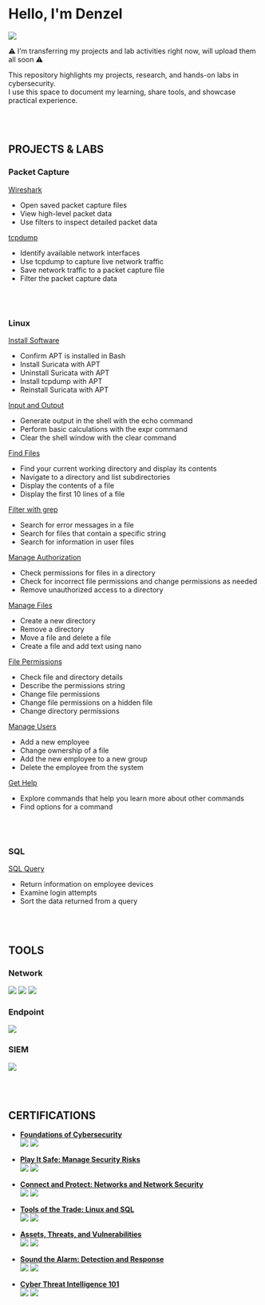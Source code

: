 # Hello, I'm Denzel
<a href="https://www.linkedin.com/in/denzelyunzal"><img src="https://img.shields.io/badge/-LinkedIn-0072b1?&style=for-the-badge&logo=linkedin&logoColor=white" /></a>

<p>⚠️ I’m transferring my projects and lab activities right now, will upload them all soon ⚠️</p>


This repository highlights my projects, research, and hands-on labs in cybersecurity.  
I use this space to document my learning, share tools, and showcase practical experience.

<br><br>

## PROJECTS & LABS

### Packet Capture

<div><a href="https://github.com/DenzelLabs/Wireshark">Wireshark</a></div>
<ul>
  <li>Open saved packet capture files</li>
  <li>View high-level packet data</li>
  <li>Use filters to inspect detailed packet data</li>
</ul>

<div><a href="https://github.com/DenzelLabs/tcpdump">tcpdump</a></div>
<ul>
  <li>Identify available network interfaces</li>
  <li>Use tcpdump to capture live network traffic</li>
  <li>Save network traffic to a packet capture file</li>
  <li>Filter the packet capture data</li>
</ul>


<br><br>

### Linux

<div><a href="https://github.com/DenzelLabs/Install-Software">Install Software</a></div>
<ul>
  <li>Confirm APT is installed in Bash</li>
  <li>Install Suricata with APT</li>
  <li>Uninstall Suricata with APT</li>
  <li>Install tcpdump with APT</li>
  <li>Reinstall Suricata with APT</li>
</ul>

<div><a href="https://github.com/DenzelLabs/Input-and-Output">Input and Output</a></div>
<ul>
  <li>Generate output in the shell with the echo command</li>
  <li>Perform basic calculations with the expr command</li>
  <li>Clear the shell window with the clear command</li>
</ul>

<div><a href="https://github.com/DenzelLabs/Find-Files">Find Files</a></div>
<ul>
  <li>Find your current working directory and display its contents</li>
  <li>Navigate to a directory and list subdirectories</li>
  <li>Display the contents of a file</li>
  <li>Display the first 10 lines of a file</li>
</ul>

<div><a href="https://github.com/DenzelLabs/Filter-with-grep">Filter with grep</a></div>
<ul>
  <li>Search for error messages in a file</li>
  <li>Search for files that contain a specific string</li>
  <li>Search for information in user files</li>
</ul>

<div><a href="https://github.com/DenzelLabs/Manage-Authorization">Manage Authorization</a></div>
<ul>
  <li>Check permissions for files in a directory</li>
  <li>Check for incorrect file permissions and change permissions as needed</li>
  <li>Remove unauthorized access to a directory</li>
</ul>

<div><a href="https://github.com/DenzelLabs/Manage-Files">Manage Files</a></div>
<ul>
  <li>Create a new directory</li>
  <li>Remove a directory</li>
  <li>Move a file and delete a file</li>
  <li>Create a file and add text using nano</li>
</ul>

<div><a href="https://github.com/DenzelLabs/File-Permissions">File Permissions</a></div>
<ul>
  <li>Check file and directory details</li>
  <li>Describe the permissions string</li>
  <li>Change file permissions</li>
  <li>Change file permissions on a hidden file</li>
  <li>Change directory permissions</li>
</ul>

<div><a href="https://github.com/DenzelLabs/Manage-Users">Manage Users</a></div>
<ul>
  <li>Add a new employee</li>
  <li>Change ownership of a file</li>
  <li>Add the new employee to a new group</li>
  <li>Delete the employee from the system</li>
</ul>

<div><a href="https://github.com/DenzelLabs/Get-Help">Get Help</a></div>
<ul>
  <li>Explore commands that help you learn more about other commands</li>
  <li>Find options for a command</li>
</ul>

<br><br>

### SQL

<div><a href="https://github.com/DenzelLabs/SQL-Query">SQL Query</a></div>
<ul>
  <li>Return information on employee devices</li>
  <li>Examine login attempts</li>
  <li>Sort the data returned from a query</li>
</ul>

<br><br>

## TOOLS

### Network
<div>
<img src="https://img.shields.io/badge/-Suricata-EF3B2D?&style=for-the-badge&logo=Suricata&logoColor=white" />
<img src="https://img.shields.io/badge/-Wireshark-1679A7?&style=for-the-badge&logo=Wireshark&logoColor=white" />
<img src="https://img.shields.io/badge/-tcpdump-000000?&style=for-the-badge&logo=linux&logoColor=white" />  
</div>

### Endpoint
<img src="https://img.shields.io/badge/-Microsoft_Defender_for_Endpoint-00A4EF?&style=for-the-badge&logo=Microsoft&logoColor=white" />

### SIEM
<img src="https://img.shields.io/badge/-Splunk-000000?&style=for-the-badge&logo=Splunk&logoColor=white" />

<br><br>

## CERTIFICATIONS

- <a href="https://www.coursera.org/account/accomplishments/verify/8CP5Z7Y9TUEY" target="_blank"><strong>Foundations of Cybersecurity</strong></a>  
  [<img src="https://img.shields.io/badge/-Google-4285F4?style=for-the-badge&logo=Google&logoColor=white" />](https://www.coursera.org/professional-certificates/google-cybersecurity) 
  [<img src="https://img.shields.io/badge/-Coursera-0056D2?style=for-the-badge&logo=Coursera&logoColor=white" />](https://www.coursera.org/account/accomplishments)

- <a href="https://www.coursera.org/account/accomplishments/verify/R1VLE2PRUIWC" target="_blank"><strong>Play It Safe: Manage Security Risks</strong></a>  
  [<img src="https://img.shields.io/badge/-Google-4285F4?style=for-the-badge&logo=Google&logoColor=white" />](https://www.coursera.org/professional-certificates/google-cybersecurity) 
  [<img src="https://img.shields.io/badge/-Coursera-0056D2?style=for-the-badge&logo=Coursera&logoColor=white" />](https://www.coursera.org/account/accomplishments)

- <a href="https://www.coursera.org/account/accomplishments/verify/EULG6LLG4L2O" target="_blank"><strong>Connect and Protect: Networks and Network Security</strong></a>  
  [<img src="https://img.shields.io/badge/-Google-4285F4?style=for-the-badge&logo=Google&logoColor=white" />](https://www.coursera.org/professional-certificates/google-cybersecurity) 
  [<img src="https://img.shields.io/badge/-Coursera-0056D2?style=for-the-badge&logo=Coursera&logoColor=white" />](https://www.coursera.org/account/accomplishments)

- <a href="https://www.coursera.org/account/accomplishments/verify/DFM5QA9P195K" target="_blank"><strong>Tools of the Trade: Linux and SQL</strong></a>  
  [<img src="https://img.shields.io/badge/-Google-4285F4?style=for-the-badge&logo=Google&logoColor=white" />](https://www.coursera.org/professional-certificates/google-cybersecurity) 
  [<img src="https://img.shields.io/badge/-Coursera-0056D2?style=for-the-badge&logo=Coursera&logoColor=white" />](https://www.coursera.org/account/accomplishments)

- <a href="https://www.coursera.org/account/accomplishments/verify/7IOGYBRYZH93" target="_blank"><strong>Assets, Threats, and Vulnerabilities</strong></a>  
  [<img src="https://img.shields.io/badge/-Google-4285F4?style=for-the-badge&logo=Google&logoColor=white" />](https://www.coursera.org/professional-certificates/google-cybersecurity) 
  [<img src="https://img.shields.io/badge/-Coursera-0056D2?style=for-the-badge&logo=Coursera&logoColor=white" />](https://www.coursera.org/account/accomplishments)

- <a href="https://www.coursera.org/account/accomplishments/verify/JXB4H3Y3R8IV" target="_blank"><strong>Sound the Alarm: Detection and Response</strong></a>  
  [<img src="https://img.shields.io/badge/-Google-4285F4?style=for-the-badge&logo=Google&logoColor=white" />](https://www.coursera.org/professional-certificates/google-cybersecurity) 
  [<img src="https://img.shields.io/badge/-Coursera-0056D2?style=for-the-badge&logo=Coursera&logoColor=white" />](https://www.coursera.org/account/accomplishments)

- <a href="https://arcx.io/verify-certificate?id=903c51c960b960c92d30971332d74811f4d9c899&k=85bcfc60fbae4888a97fec1ace158c6d" target="_blank"><strong>Cyber Threat Intelligence 101</strong></a>  
  [<img src="https://img.shields.io/badge/-CTI101-333333?style=for-the-badge&logo=target&logoColor=white" />](https://arcx.io/) 
  [<img src="https://img.shields.io/badge/-arcX-FF6F00?style=for-the-badge&logoColor=white" />](https://arcx.io/)





